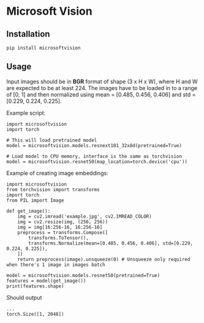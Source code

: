 # Microsoft Vision

## Installation
``pip install microsoftvision``


## Usage
Input images should be in <b>BGR</b> format of shape (3 x H x W), where H and W are expected to be at least 224.
The images have to be loaded in to a range of [0, 1] and then normalized using mean = [0.485, 0.456, 0.406] and std = [0.229, 0.224, 0.225].

Example script:  
```
import microsoftvision
import torch

# This will load pretrained model
model = microsoftvision.models.resnext101_32x8d(pretrained=True)

# Load model to CPU memory, interface is the same as torchvision
model = microsoftvision.resnet50(map_location=torch.device('cpu')) 
```

Example of creating image embeddings:
```
import microsoftvision
from torchvision import transforms
import torch
from PIL import Image

def get_image():
    img = cv2.imread('example.jpg', cv2.IMREAD_COLOR)
    img = cv2.resize(img, (256, 256))
    img = img[16:256-16, 16:256-16]
    preprocess = transforms.Compose([
        transforms.ToTensor(),
        transforms.Normalize(mean=[0.485, 0.456, 0.406], std=[0.229, 0.224, 0.225]),
    ])
    return preprocess(image).unsqueeze(0) # Unsqueeze only required when there's 1 image in images batch

model = microsoftvision.models.resnet50(pretrained=True)
features = model(get_image())
print(features.shape)
```
Should output
```
...
torch.Size([1, 2048])
```
